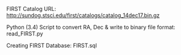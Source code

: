FIRST Catalog URL:
http://sundog.stsci.edu/first/catalogs/catalog_14dec17.bin.gz


Python (3.4) Script to convert RA, Dec & write to binary file format:
read_FIRST.py

Creating FIRST Database:
FIRST.sql

